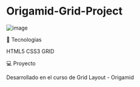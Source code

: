 # Origamid-Grid-Project

![image](https://user-images.githubusercontent.com/63380921/163694372-0456344f-7f62-4f2d-ad4c-caf5ac883c0e.png)

🚀 Tecnologias

HTML5
CSS3
GRID

💻 Proyecto

Desarrollado en el curso de Grid Layout - Origamid
